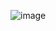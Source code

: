 ![image](https://github.com/ataupeka/movie-app/assets/121459925/f679bc0f-e448-493c-b5e1-c24c0ae799eb)



